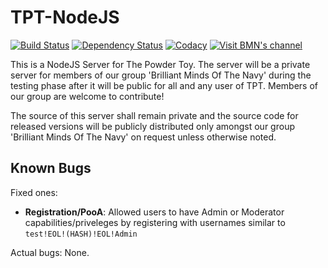 # TPT-NodeJS
[![Build Status](https://magnum.travis-ci.com/wolfy1339/TPT-NodeJS.svg?token=BajzZs7nhy8tMbNT4mwD&branch=master)](https://magnum.travis-ci.com/wolfy1339/TPT-NodeJS)
[![Dependency Status](https://david-dm.org/wolfy1339/TPT-NodeJS.svg)](https://david-dm.org/wolfy1339/TPT-NodeJS)
[![Codacy](https://www.codacy.com/project/badge/22994f697ea34f27a29b1f74db6a12a6)](https://codacy.com/app/Brilliant-Minds-Of-The-Navy/TPT-NodeJS)
[![Visit BMN's channel](https://kiwiirc.com/buttons/irc.freenode.net/%23bmnnet.png)](https://kiwiirc.com/client/irc.freenode.net/?##bmnnet)

This is a NodeJS Server for The Powder Toy. The server will be a private server for members of our group 'Brilliant Minds Of The Navy' during the testing phase after it will be public for all and any user of TPT. Members of our group are welcome to contribute!

The source of this server shall remain private and the source code for released versions will be publicly distributed only amongst our group 'Brilliant Minds Of The Navy' on request unless otherwise noted.

## Known Bugs
Fixed ones:
 - **Registration/PooA**: Allowed users to have Admin or Moderator capabilities/priveleges by registering with usernames similar to ```test!EOL!(HASH)!EOL!Admin```

Actual bugs: None.
